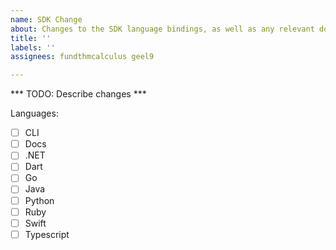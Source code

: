 ```yaml
---
name: SDK Change
about: Changes to the SDK language bindings, as well as any relevant documentation
title: ''
labels: ''
assignees: fundthmcalculus geel9

---
```


*** TODO: Describe changes ***

Languages:
- [ ] CLI
- [ ] Docs
- [ ] .NET
- [ ] Dart
- [ ] Go
- [ ] Java
- [ ] Python
- [ ] Ruby
- [ ] Swift
- [ ] Typescript
